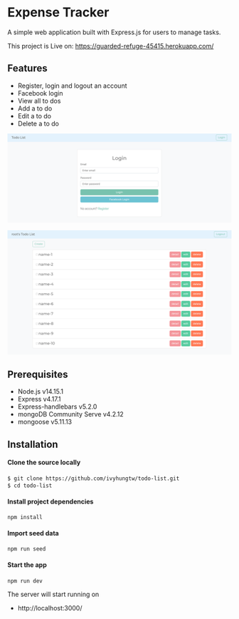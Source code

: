 # Expense Tracker

A simple web application built with Express.js for users to manage tasks.

This project is Live on: https://guarded-refuge-45415.herokuapp.com/

## Features

- Register, login and logout an account
- Facebook login
- View all to dos
- Add a to do
- Edit a to do
- Delete a to do

![Login page](/public/photos/login.png)

![Home page](/public/photos/index.png)

## Prerequisites

- Node.js v14.15.1
- Express v4.17.1
- Express-handlebars v5.2.0
- mongoDB Community Serve v4.2.12
- mongoose v5.11.13

## Installation

#### Clone the source locally

```
$ git clone https://github.com/ivyhungtw/todo-list.git
$ cd todo-list
```

#### Install project dependencies

```
npm install
```

#### Import seed data

```
npm run seed
```

#### Start the app

```
npm run dev
```

The server will start running on

- http://localhost:3000/

